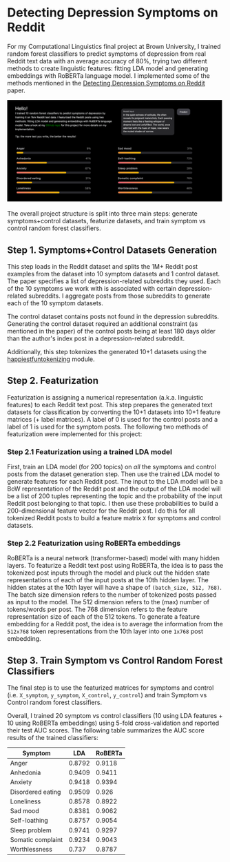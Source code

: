 # Detecting Depression Symptoms on Reddit 


For my Computational Linguistics final project at Brown University, I trained random forest classifiers to predict
symptoms of depression from real Reddit text data with an average accuracy of 80%, trying two different methods to create
linguistic features: fitting LDA model and generating embeddings with RoBERTa language model. I implemented some of the methods mentioned in the [Detecting Depression Symptoms on Reddit](https://dl.acm.org/doi/abs/10.1145/3578503.3583621) paper.

![WebAppScreenshot](https://github.com/sleepytaco/RedditSymptomDetection/blob/main/client/public/appscreenshot.png)


The overall project structure is split into three main steps: generate symptoms+control datasets, featurize datasets, and train symptom vs control random forest classifiers.

## Step 1. Symptoms+Control Datasets Generation

This step loads in the Reddit dataset and splits the 1M+ Reddit post examples from the dataset into 10 symptom datasets and 1 control dataset. The paper specifies a list of depression-related subreddits they used. Each of the 10 symptoms we work with is associated with certain depression-related subreddits. I aggregate posts from those subreddits to generate each of the 10 symptom datasets.

The control dataset contains posts not found in the depression subreddits. Generating the control dataset required an additional constraint (as mentioned in the paper) of the control posts being at least 180 days older than the author's index post in a depression-related subreddit. 

Additionally, this step tokenizes the generated 10+1 datasets using the [happiestfuntokenizing](https://pypi.org/project/happiestfuntokenizing/) module. 

## Step 2. Featurization
 
Featurization is assigning a numerical representation (a.k.a. linguistic features) to each Reddit text post. This step prepares the generated text datasets for classification by converting the 10+1 datasets into 10+1 feature matrices (+ label matrices). A label of 0 is used for the control posts and a label of 1 is used for the symptom posts. The following two methods of featurization were implemented for this project:

### Step 2.1 Featurization using a trained LDA model

First, train an LDA model (for 200 topics) on _all_ the symptoms and control posts from the dataset generation step. Then use the trained LDA model to generate features for each Reddit post. The input to the LDA model will be a BoW representation of the Reddit post and the output of the LDA model will be a list of 200 tuples representing the topic and the probability of the input Reddit post belonging to that topic. I then use these probabilities to build a 200-dimensional feature vector for the Reddit post. I do this for all tokenized Reddit posts to build a feature matrix `X` for symptoms and control datasets.

### Step 2.2 Featurization using RoBERTa embeddings

RoBERTa is a neural network (transformer-based) model with many hidden layers. To featurize a Reddit text post using RoBERTa, the idea is to pass the tokenized post inputs through the model and pluck out the hidden state representations of each of the input posts at the 10th hidden layer. The hidden states at the 10th layer will have a shape of `(batch_size, 512, 768)`. The batch size dimension refers to the number of tokenized posts passed as input to the model. The 512 dimension refers to the (max) number of tokens/words per post. The 768 dimension refers to the feature representation size of each of the 512 tokens. To generate a  feature embedding for a Reddit post, the idea is to average the information from the `512x768` token representations from the 10th layer into one `1x768` post embedding.

## Step 3. Train Symptom vs Control Random Forest Classifiers

The final step is to use the featurized matrices for symptoms and control (i.e. `X_symptom`, `y_symptom`, `X_control`, `y_control`) and train Symptom vs Control  random forest classifiers. 

Overall, I trained 20 symptom vs control classifiers (10 using LDA features + 10 using RoBERTa embeddings) using 5-fold cross-validation and reported their test AUC scores. The following table summarizes the AUC score results of the trained classifiers:

Symptom              | LDA                  | RoBERTa             
---------------------|----------------------|----------------------
Anger                | 0.8792               | 0.9118              
Anhedonia            | 0.9409               | 0.9411              
Anxiety              | 0.9418               | 0.9394              
Disordered eating    | 0.9509               | 0.926               
Loneliness           | 0.8578               | 0.8922              
Sad mood             | 0.8381               | 0.9062              
Self-loathing        | 0.8757               | 0.9054              
Sleep problem        | 0.9741               | 0.9297              
Somatic complaint    | 0.9234               | 0.9043              
Worthlessness        | 0.737                | 0.8787      
